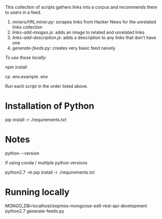 This collection of scripts gathers links into a corpus and recommends them to users in a feed.

1. *miners/HN_miner.py*: scrapes links from Hacker News for the unrelated links collection
2. *links-add-images.js*: adds an image to related and unrelated links
3. *links-add-description.js*: adds a description to any links that don't have one
4. *generate-feeds.py*: creates very basic feed naively

*To use these locally*:

npm install

cp .env.example .env

Run each script in the order listed above.





# Installation of Python

pip install -r ./requirements.txt



# Notes

python --version

If using conda / multiple python versions



python2.7 -m pip install -r ./requirements.txt


# Running locally


 MONGO_DB=localhost/express-mongoose-es6-rest-api-development  python2.7 generate-feeds.py
